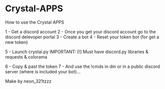 # Crystal-APPS

How to use the Crystal APPS

1 - Get a discord account
2 - Once you get your discord account go to the discord delevoper portal 
3 - Create a bot
4 - Reset your token bot (for get a new token) 

5 - Launch crystal.py
IMPORTANT: [!] Must have discord.py libraries & requests & colorama

6 - Copy & past the token
7 - And use the !cmds in dm or in a public discord server (where is included your bot)... 


Make by neon_321tzzz
